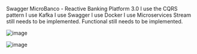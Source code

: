 Swagger MicroBanco - Reactive Banking Platform 3.0
I use the CQRS pattern
I use Kafka
I use Swagger
I use Docker
I use Microservices
Stream still needs to be implemented.
Functional still needs to be implemented.

![image](https://github.com/raiszbook/microbankCQRS/assets/33364775/73c4cf47-19b8-400e-8ffa-18ac518fee5f)

![image](https://github.com/raiszbook/microbankCQRS/assets/33364775/3f7bd30b-278a-48c1-a191-8e6a40c7142f)

